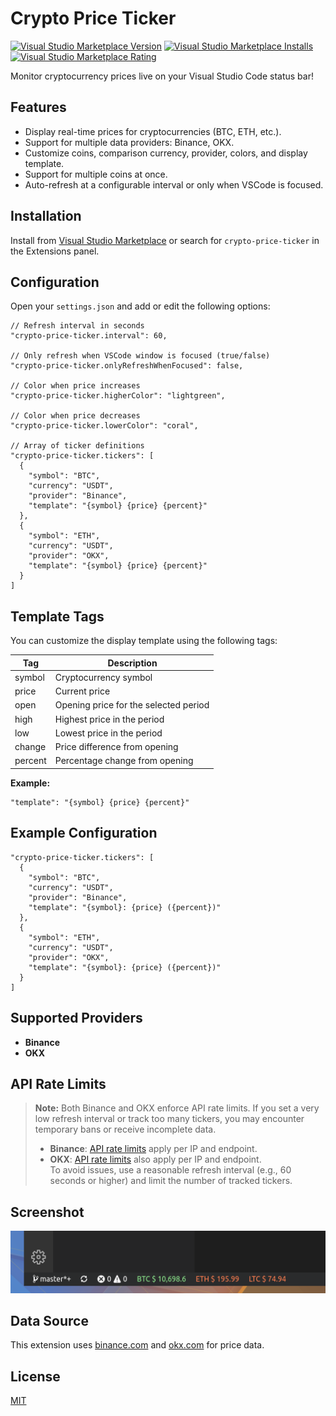 # Crypto Price Ticker

[marketplace]: https://marketplace.visualstudio.com/items?itemName=Mavis2103.crypto-price-ticker

[![Visual Studio Marketplace Version](https://img.shields.io/visual-studio-marketplace/v/Mavis2103.crypto-price-ticker)][marketplace]
[![Visual Studio Marketplace Installs](https://img.shields.io/visual-studio-marketplace/i/Mavis2103.crypto-price-ticker)][marketplace]
[![Visual Studio Marketplace Rating](https://img.shields.io/visual-studio-marketplace/r/Mavis2103.crypto-price-ticker)][marketplace]

Monitor cryptocurrency prices live on your Visual Studio Code status bar!

## Features

- Display real-time prices for cryptocurrencies (BTC, ETH, etc.).
- Support for multiple data providers: Binance, OKX.
- Customize coins, comparison currency, provider, colors, and display template.
- Support for multiple coins at once.
- Auto-refresh at a configurable interval or only when VSCode is focused.

## Installation

Install from [Visual Studio Marketplace][marketplace] or search for `crypto-price-ticker` in the Extensions panel.

## Configuration

Open your `settings.json` and add or edit the following options:

```jsonc
// Refresh interval in seconds
"crypto-price-ticker.interval": 60,

// Only refresh when VSCode window is focused (true/false)
"crypto-price-ticker.onlyRefreshWhenFocused": false,

// Color when price increases
"crypto-price-ticker.higherColor": "lightgreen",

// Color when price decreases
"crypto-price-ticker.lowerColor": "coral",

// Array of ticker definitions
"crypto-price-ticker.tickers": [
  {
    "symbol": "BTC",
    "currency": "USDT",
    "provider": "Binance",
    "template": "{symbol} {price} {percent}"
  },
  {
    "symbol": "ETH",
    "currency": "USDT",
    "provider": "OKX",
    "template": "{symbol} {price} {percent}"
  }
]
```

## Template Tags

You can customize the display template using the following tags:

| Tag     | Description                           |
| ------- | ------------------------------------- |
| symbol  | Cryptocurrency symbol                 |
| price   | Current price                         |
| open    | Opening price for the selected period |
| high    | Highest price in the period           |
| low     | Lowest price in the period            |
| change  | Price difference from opening         |
| percent | Percentage change from opening        |

**Example:**

```jsonc
"template": "{symbol} {price} {percent}"
```

## Example Configuration

```jsonc
"crypto-price-ticker.tickers": [
  {
    "symbol": "BTC",
    "currency": "USDT",
    "provider": "Binance",
    "template": "{symbol}: {price} ({percent})"
  },
  {
    "symbol": "ETH",
    "currency": "USDT",
    "provider": "OKX",
    "template": "{symbol}: {price} ({percent})"
  }
]
```

## Supported Providers

- **Binance**
- **OKX**

## API Rate Limits

> **Note:** Both Binance and OKX enforce API rate limits. If you set a very low refresh interval or track too many tickers, you may encounter temporary bans or receive incomplete data.
>
> - **Binance**: [API rate limits](https://binance-docs.github.io/apidocs/spot/en/#limits) apply per IP and endpoint.
> - **OKX**: [API rate limits](https://www.okx.com/docs-v5/en/#rest-api-rate-limit) also apply per IP and endpoint.  
>   To avoid issues, use a reasonable refresh interval (e.g., 60 seconds or higher) and limit the number of tracked tickers.

## Screenshot

![Example](https://github.com/Mavis2103/Crypto-Tricker/raw/master/images/default.png)

## Data Source

This extension uses [binance.com](https://binance.com) and [okx.com](https://okx.com) for price data.

## License

[MIT](LICENSE.md)
